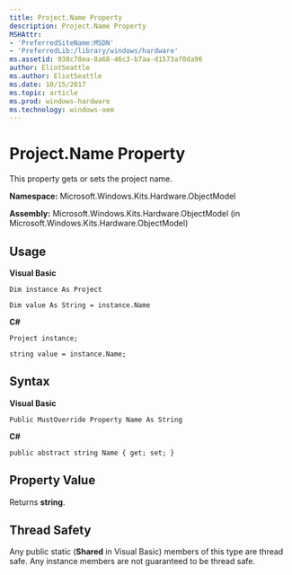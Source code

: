 ```yaml
---
title: Project.Name Property
description: Project.Name Property
MSHAttr:
- 'PreferredSiteName:MSDN'
- 'PreferredLib:/library/windows/hardware'
ms.assetid: 038c78ea-8a68-46c3-b7aa-d1573af0da96
author: EliotSeattle
ms.author: EliotSeattle
ms.date: 10/15/2017
ms.topic: article
ms.prod: windows-hardware
ms.technology: windows-oem
---
```


# Project.Name Property


This property gets or sets the project name.

**Namespace:** Microsoft.Windows.Kits.Hardware.ObjectModel

**Assembly:** Microsoft.Windows.Kits.Hardware.ObjectModel (in Microsoft.Windows.Kits.Hardware.ObjectModel)

## <span id="Usage"></span><span id="usage"></span><span id="USAGE"></span>Usage


**Visual Basic**

`Dim instance As Project`

`Dim value As String = instance.Name`

**C#**

`Project instance;`

`string value = instance.Name;`

## <span id="Syntax"></span><span id="syntax"></span><span id="SYNTAX"></span>Syntax


**Visual Basic**

`Public MustOverride Property Name As String`

**C#**

`public abstract string Name { get; set; }`

## <span id="Property_Value"></span><span id="property_value"></span><span id="PROPERTY_VALUE"></span>Property Value


Returns **string**.

## <span id="Thread_Safety"></span><span id="thread_safety"></span><span id="THREAD_SAFETY"></span>Thread Safety


Any public static (**Shared** in Visual Basic) members of this type are thread safe. Any instance members are not guaranteed to be thread safe.

 

 






